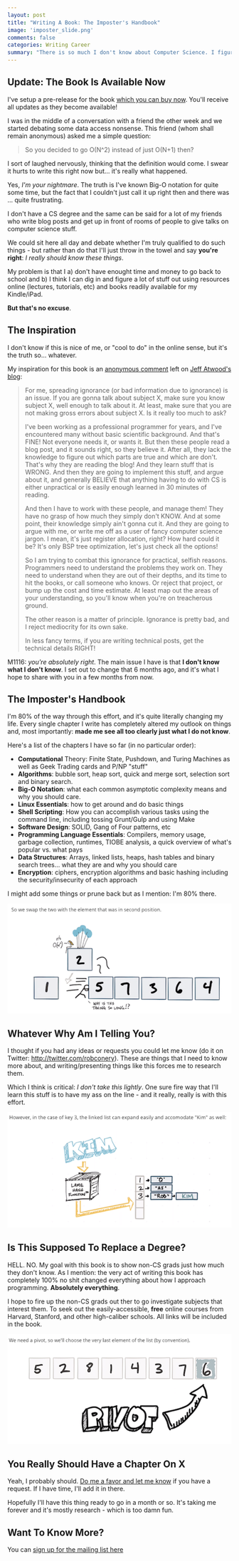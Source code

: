 ```yaml
---
layout: post
title: "Writing A Book: The Imposter's Handbook"
image: 'imposter_slide.png'
comments: false
categories: Writing Career
summary: "There is so much I don't know about Computer Science. I figured I'd share that with you"
---
```


## Update: The Book Is Available Now

I've setup a pre-release for the book [which you can buy now](http://bigmachine.io/products/the-imposters-handbook?utm_source=conery&utm_medium=blog&utm_campaign=announcement%20post
). You'll receive all updates as they become available!

I was in the middle of a conversation with a friend the other week and we started debating some data access nonsense. This friend (whom shall remain anonymous) asked me a simple question:

> So you decided to go O(N^2) instead of just O(N+1) then?

I sort of laughed nervously, thinking that the definition would come. I swear it hurts to write this right now but... it's really what happened.

Yes, *I'm your nightmare*. The truth is I've known Big-O notation for quite some time, but the fact that I couldn't just call it up right then and there was ... quite frustrating.

I don't have a CS degree and the same can be said for a lot of my friends who write blog posts and get up in front of rooms of people to give talks on computer science stuff.

We could sit here all day and debate whether I'm truly qualified to do such things - but rather than do that I'll just throw in the towel and say **you're right**: *I really should know these things*.

My problem is that I a) don't have enought time and money to go back to school and b) I think I can dig in and figure a lot of stuff out using resources online (lectures, tutorials, etc) and books readily available for my Kindle/iPad.

**But that's no excuse**.

## The Inspiration

I don't know if this is nice of me, or "cool to do" in the online sense, but it's the truth so... whatever.

My inspiration for this book is an [anonymous comment](https://discourse.codinghorror.com/t/your-favorite-np-complete-cheat/256/10) left on [Jeff Atwood's blog](https://blog.codinghorror.com/your-favorite-np-complete-cheat/):

<blockquote>
<p>
For me, spreading ignorance (or bad information due to ignorance) is an issue.  If you are gonna talk about subject X, make sure you know subject X, well enough to talk about it. At least, make sure that you are not making gross errors about subject X. Is it really too much to ask?
</p>
<p>
I've been working as a professional programmer for years, and I've encountered many without basic scientific background. And that's FINE! Not everyone needs it, or wants it. But then these people read a blog post, and it sounds right, so they believe it. After all, they lack the knowledge to figure out which parts are true and which are don't. That's why they are reading the blog!
And they learn stuff that is WRONG. And then they are going to implement this stuff, and argue about it, and generally BELIEVE that anything having to do with CS is either unpractical or is easily enough learned in 30 minutes of reading.
</p>
<p>
And then I have to work with these people, and manage them! They have no grasp of how much they simply don't KNOW. And at some point, their knowledge simply ain't gonna cut it. And they are going to argue with me, or write me off as a user of fancy computer science jargon. I mean, it's just register allocation, right? How hard could it be? It's only BSP tree optimization, let's just check all the options!
</p>
<p>
So I am trying to combat this ignorance for practical, selfish reasons. Programmers need to understand the problems they work on. They need to understand when they are out of their depths, and its time to hit the books, or call someone who knows. Or reject that project, or bump up the cost and time estimate. At least map out the areas of your understanding, so you'll know when you're on treacherous ground.
</p>
<p>
The other reason is a matter of principle. Ignorance is pretty bad, and I reject mediocrity for its own sake.
</p>
<p>
In less fancy terms, if you are writing technical posts, get the technical details RIGHT!
</p>
</blockquote>

M1116: *you're absolutely right*. The main issue I have is that **I don't know what I don't know**. I set out to change that 6 months ago, and it's what I hope to share with you in a few months from now.

## The Imposter's Handbook

I'm 80% of the way through this effort, and it's quite literally changing my life. Every single chapter I write has completely altered my outlook on things and, most importantly: **made me see all too clearly just what I do not know**.

Here's a list of the chapters I have so far (in no particular order):

 - **Computational** Theory: Finite State, Pushdown, and Turing Machines as well as Geek Trading cards and P/NP "stuff"
 - **Algorithms**: bubble sort, heap sort, quick and merge sort, selection sort and binary search.
 - **Big-O Notation**: what each common asymptotic complexity means and why you should care.
 - **Linux Essentials**: how to get around and do basic things
 - **Shell Scripting**: How you can accomplish various tasks using the command line, including tossing Grunt/Gulp and using Make
 - **Software Design**: SOLID, Gang of Four patterns, etc
 - **Programming Language Essentials**: Compilers, memory usage, garbage collection, runtimes, TIOBE analysis, a quick overview of what's popular vs. what pays
 - **Data Structures**: Arrays, linked lists, heaps, hash tables and binary search trees... what they are and why you should care
 - **Encryption**: ciphers, encryption algorithms and basic hashing including the security/insecurity of each approach

I might add some things or prune back but as I mention: I'm 80% there.

![](/img/imp_1.png)

## Whatever Why Am I Telling You?

I thought if you had any ideas or requests you could let me know (do it on Twitter: http://twitter.com/robconery). These are things that I need to know more about, and writing/presenting things like this forces me to research them.

Which I think is critical: *I don't take this lightly*. One sure fire way that I'll learn this stuff is to have my ass on the line - and it really, really is with this effort.

![](/img/imp_2.png)

## Is This Supposed To Replace a Degree?

HELL. NO. My goal with this book is to show non-CS grads just how much they don't know. As I mention: the very act of writing this book has completely 100% no shit changed everything about how I approach programming. **Absolutely everything**.

I hope to fire up the non-CS grads out ther to go investigate subjects that interest them. To seek out the easily-accessible, **free** online courses from Harvard, Stanford, and other high-caliber schools. All links will be included in the book.

![](/img/imp_3.png)

## You Really Should Have a Chapter On X

Yeah, I probably should. [Do me a favor and let me know](http://twitter.com/robconery) if you have a request. If I have time, I'll add it in there.

Hopefully I'll have this thing ready to go in a month or so. It's taking me forever and it's mostly research  - which is too damn fun.

## Want To Know More?

You can [sign up for the mailing list here](https://www.getdrip.com/forms/96263307/submissions/new)
